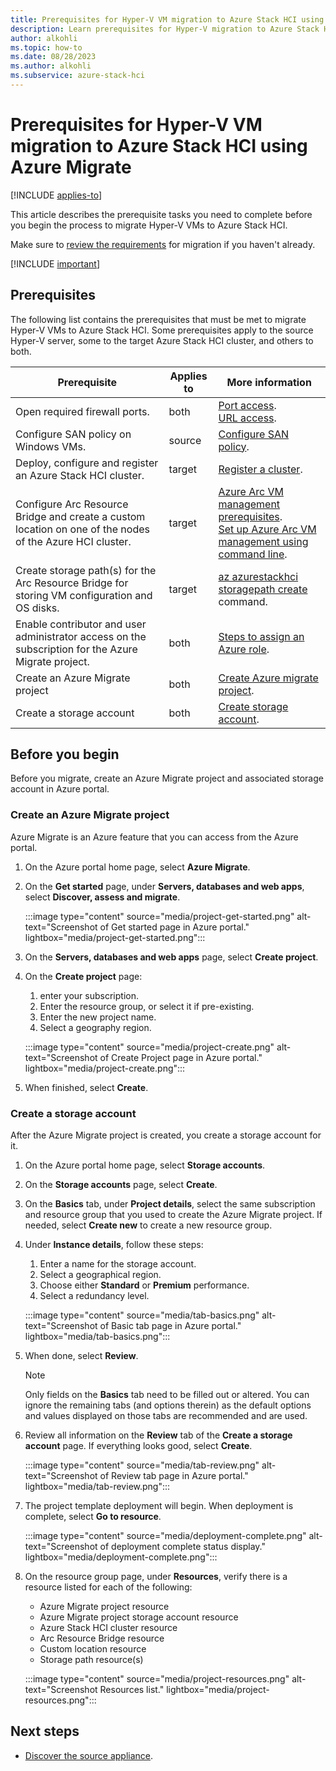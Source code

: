 ```yaml
--- 
title: Prerequisites for Hyper-V VM migration to Azure Stack HCI using Azure Migrate 
description: Learn prerequisites for Hyper-V migration to Azure Stack HCI using Azure Migrate (preview).
author: alkohli
ms.topic: how-to
ms.date: 08/28/2023
ms.author: alkohli
ms.subservice: azure-stack-hci
---
```


# Prerequisites for Hyper-V VM migration to Azure Stack HCI using Azure Migrate

[!INCLUDE [applies-to](../../includes/hci-applies-to-23h2.md)]

This article describes the prerequisite tasks you need to complete before you begin the process to migrate Hyper-V VMs to Azure Stack HCI.

Make sure to [review the requirements](migrate-hyperv-prerequisites.md) for migration if you haven't already.

[!INCLUDE [important](../../includes/hci-preview.md)]

## Prerequisites

The following list contains the prerequisites that must be met to migrate Hyper-V VMs to Azure Stack HCI. Some prerequisites apply to the source Hyper-V server, some to the target Azure Stack HCI cluster, and others to both.

|Prerequisite|Applies to|More information|
|--|--|--|
|Open required firewall ports.|both|[Port access](/azure/migrate/migrate-support-matrix-hyper-v#port-access).<br>[URL access](/azure/migrate/migrate-appliance#url-access).|
|Configure SAN policy on Windows VMs.|source|[Configure SAN policy](/azure/migrate/prepare-for-migration#configure-san-policy).|
|Deploy, configure and register an Azure Stack HCI cluster.|target|[Register a cluster](../deploy/deployment-quickstart.md).|
|Configure Arc Resource Bridge and create a custom location on one of the nodes of the Azure HCI cluster.|target|[Azure Arc VM management prerequisites](../manage/azure-arc-vm-management-prerequisites.md).<br>[Set up Azure Arc VM management using command line](../manage/deploy-arc-resource-bridge-using-command-line.md?tabs=for-static-ip-address-1%2Cfor-static-ip-address-2).|
|Create storage path(s) for the Arc Resource Bridge for storing VM configuration and OS disks.|target| [az azurestackhci storagepath create](/cli/azure/azurestackhci/storagepath) command.|
|Enable contributor and user administrator access on the subscription for the Azure Migrate project.|both|[Steps to assign an Azure role](/azure/role-based-access-control/role-assignments-steps).|
|Create an Azure Migrate project|both|[Create Azure migrate project](#create-an-azure-migrate-project).|
|Create a storage account|both|[Create storage account](#create-a-storage-account).|

## Before you begin

Before you migrate, create an Azure Migrate project and associated storage account in Azure portal.

### Create an Azure Migrate project

Azure Migrate is an Azure feature that you can access from the Azure portal.

1. On the Azure portal home page, select **Azure Migrate**.

1. On the **Get started** page, under **Servers, databases and web apps**, select **Discover, assess and migrate**.

    :::image type="content" source="media/project-get-started.png" alt-text="Screenshot of Get started page in Azure portal." lightbox="media/project-get-started.png":::

1. On the **Servers, databases and web apps** page, select **Create project**.

1. On the **Create project** page:
    1. enter your subscription.
    1. Enter the resource group, or select it if pre-existing.
    1. Enter the new project name.
    1. Select a geography region.

    :::image type="content" source="media/project-create.png" alt-text="Screenshot of Create Project page in Azure portal." lightbox="media/project-create.png":::

1. When finished, select **Create**.

### Create a storage account

After the Azure Migrate project is created, you create a storage account for it.

1. On the Azure portal home page, select **Storage accounts**.

1. On the **Storage accounts** page, select **Create**.

1. On the **Basics** tab, under **Project details**, select the same subscription and resource group that you used to create the Azure Migrate project. If needed, select **Create new** to create a new resource group.

1. Under **Instance details**, follow these steps:
    1. Enter a name for the storage account.
    1. Select a geographical region.
    1. Choose either **Standard** or **Premium** performance.
    1. Select a redundancy level.
    
    :::image type="content" source="media/tab-basics.png" alt-text="Screenshot of Basic tab page in Azure portal." lightbox="media/tab-basics.png":::

1. When done, select **Review**.

    > [!NOTE]
    > Only fields on the **Basics** tab need to be filled out or altered. You can ignore the remaining tabs (and options therein) as the default options and values displayed on those tabs are recommended and are used.

1. Review all information on the **Review** tab of the **Create a storage account** page. If everything looks good, select **Create**.

    :::image type="content" source="media/tab-review.png" alt-text="Screenshot of Review tab page in Azure portal." lightbox="media/tab-review.png":::

1. The project template deployment will begin. When deployment is complete, select **Go to resource**.

    :::image type="content" source="media/deployment-complete.png" alt-text="Screenshot of deployment complete status display." lightbox="media/deployment-complete.png":::

1. On the resource group page, under **Resources**, verify there is a resource listed for each of the following:

    - Azure Migrate project resource
    - Azure Migrate project storage account resource
    - Azure Stack HCI cluster resource
    - Arc Resource Bridge resource
    - Custom location resource
    - Storage path resource(s)

    :::image type="content" source="media/project-resources.png" alt-text="Screenshot Resources list." lightbox="media/project-resources.png":::

## Next steps

- [Discover the source appliance](migrate-hyperv-prerequisites.md).

